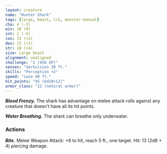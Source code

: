 ```yaml
---
layout: creature
name: "Hunter Shark"
tags: [large, beast, cr2, monster-manual]
cha: 4 (-3)
wis: 10 (0)
int: 1 (-5)
con: 15 (+2)
dex: 13 (+1)
str: 18 (+4)
size: Large beast
alignment: unaligned
challenge: "2 (450 XP)"
senses: "darkvision 30 ft."
skills: "Perception +2"
speed: "swim 40 ft."
hit_points: "45 (6d10+12)"
armor_class: "12 (natural armor)"
---
```


***Blood Frenzy.*** The shark has advantage on melee attack rolls against any creature that doesn't have all its hit points.

***Water Breathing.*** The shark can breathe only underwater.

### Actions

***Bite.*** Melee Weapon Attack: +6 to hit, reach 5 ft., one target. Hit: 13 (2d8 + 4) piercing damage.
